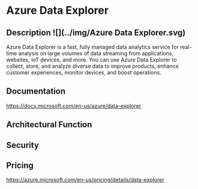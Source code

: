 # Azure Data Explorer                 



## Description											![](../img/Azure Data Explorer.svg)

Azure Data Explorer is a fast, fully managed data analytics service for real-time analysis on large volumes of data streaming from applications, websites, IoT devices, and more. You can use Azure Data Explorer to collect, store, and analyze diverse data to improve products, enhance customer experiences, monitor devices, and boost operations.





## Documentation

https://docs.microsoft.com/en-us/azure/data-explorer



## Architectural Function





## Security





## Pricing

https://azure.microsoft.com/en-us/pricing/details/data-explorer




